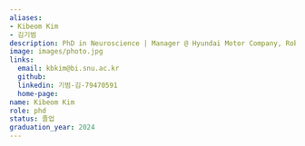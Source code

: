 ```yaml
---
aliases:
- Kibeom Kim
- 김기범
description: PhD in Neuroscience | Manager @ Hyundai Motor Company, Robot Application Solution Team
image: images/photo.jpg
links:
  email: kbkim@bi.snu.ac.kr
  github:  
  linkedin: 기범-김-79470591 
  home-page: 
name: Kibeom Kim
role: phd
status: 졸업
graduation_year: 2024
---
```

